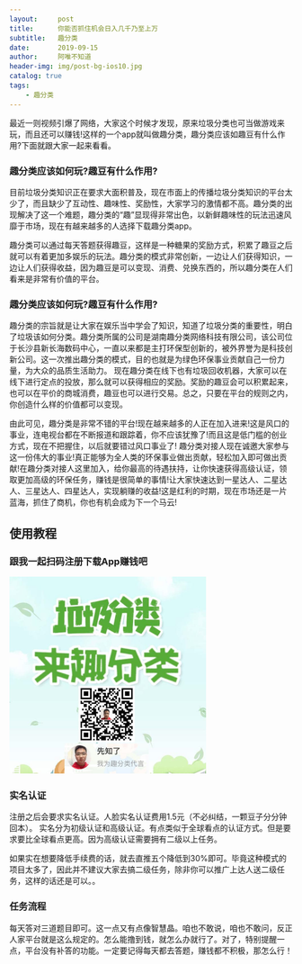 ```yaml
---
layout:     post
title:      你能否抓住机会日入几千乃至上万
subtitle:   趣分类
date:       2019-09-15
author:     阿唯不知道
header-img: img/post-bg-ios10.jpg
catalog: true
tags:
    - 趣分类
---
```


最近一则视频引爆了网络，大家这个时候才发现，原来垃圾分类也可当做游戏来玩，而且还可以赚钱!这样的一个app就叫做趣分类，趣分类应该如趣豆有什么作用?下面就跟大家一起来看看。

### 趣分类应该如何玩?趣豆有什么作用?

目前垃圾分类知识正在要求大面积普及，现在市面上的传播垃圾分类知识的平台太少了，而且缺少了互动性、趣味性、奖励性，大家学习的激情都不高。趣分类的出现解决了这一个难题，趣分类的“趣”显现得非常出色，以新鲜趣味性的玩法迅速风靡于市场，现在有越来越多的人选择下载趣分类app。

趣分类可以通过每天答题获得趣豆，这样是一种糖果的奖励方式，积累了趣豆之后就可以有着更加多娱乐的玩法。趣分类的模式非常创新，一边让人们获得知识，一边让人们获得收益，因为趣豆是可以变现、消费、兑换东西的，所以趣分类在人们看来是非常有价值的平台。

### 趣分类应该如何玩?趣豆有什么作用?
趣分类的宗旨就是让大家在娱乐当中学会了知识，知道了垃圾分类的重要性，明白了垃圾该如何分类。趣分类所属的公司是湖南趣分类网络科技有限公司，该公司位于长沙县新长海数码中心，一直以来都是主打环保型创新的，被外界誉为是科技创新公司。这一次推出趣分类的模式，目的也就是为绿色环保事业贡献自己一份力量，为大众的品质生活助力。
现在趣分类在线下也有垃圾回收机器，大家可以在线下进行定点的投放，那么就可以获得相应的奖励。奖励的趣豆会可以积累起来，也可以在平价的商城消费，趣豆也可以进行交易。总之，只要在平台的规则之内，你创造什么样的价值都可以变现。

由此可见，趣分类是非常不错的平台!现在越来越多的人正在加入进来!这是风口的事业，连电视台都在不断报道和跟踪着，你不应该犹豫了!而且这是低门槛的创业方式，现在不把握住，以后就要错过风口事业了!
趣分类对接人现在诚邀大家参与这一份伟大的事业!真正能够为全人类的环保事业做出贡献，轻松加入即可做出贡献!在趣分类对接人这里加入，给你最高的待遇扶持，让你快速获得高级认证，领取更加高级的环保任务，赚钱是很简单的事情!让大家快速达到一星达人、二星达人、三星达人、四星达人，实现躺赚的收益!这是红利的时期，现在市场还是一片蓝海，抓住了商机，你也有机会成为下一个马云!

## 使用教程

### 跟我一起扫码注册下载App赚钱吧

<img style="width:350px;cursor: pointer;"  src="https://github.com/90candy/90candy.github.io/blob/master/img/share-qufenlei.jpg?raw=true" alt="扫码注册">

### 实名认证

注册之后会要求实名认证。人脸实名认证费用1.5元（不必纠结，一颗豆子分分钟回本）。
实名分为初级认证和高级认证。有点类似于全球看点的认证方式。但是要求要比全球看点更高。因为高级认证需要拥有二级以上任务。

如果实在想要降低手续费的话，就去直推五个降低到30%即可。毕竟这种模式的项目太多了，因此并不建议大家去搞二级任务，除非你可以推广上达人送二级任务，这样的话还是可以。。

### 任务流程

每天答对三道题目即可。这一点又有点像智慧晶。咱也不敢说，咱也不敢问，反正人家平台就是这么规定的。怎么能撸到钱，就怎么办就行了。对了，特别提醒一点，平台没有补答的功能。一定要记得每天都去答题，赚钱都不积极，那怎么行！
